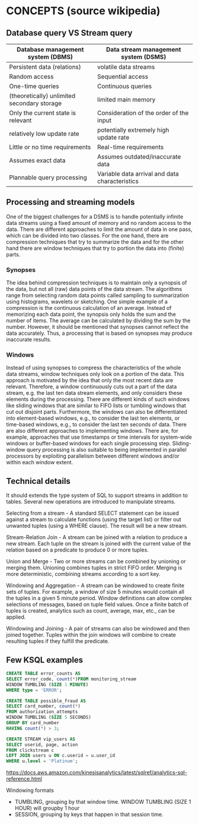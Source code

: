 # CONCEPTS (source wikipedia)

## Database query VS Stream query
| Database management system (DBMS) | Data stream management system (DSMS) |
|-----------------------------------|--------------------------------------|
| Persistent data (relations) | volatile data streams |
| Random access | Sequential access |
| One-time queries | Continuous queries |
| (theoretically) unlimited secondary storage | limited main memory |
| Only the current state is relevant | Consideration of the order of the input |
| relatively low update rate | potentially extremely high update rate |
| Little or no time requirements | Real-time requirements |
| Assumes exact data | Assumes outdated/inaccurate data |
| Plannable query processing | Variable data arrival and data characteristics |

## Processing and streaming models

One of the biggest challenges for a DSMS is to handle potentially infinite data streams using a fixed amount of memory and no random access to the data. There are different approaches to limit the amount of data in one pass, which can be divided into two classes. For the one hand, there are compression techniques that try to summarize the data and for the other hand there are window techniques that try to portion the data into (finite) parts.

### Synopses

The idea behind compression techniques is to maintain only a synopsis of the data, but not all (raw) data points of the data stream. The algorithms range from selecting random data points called sampling to summarization using histograms, wavelets or sketching. One simple example of a compression is the continuous calculation of an average. Instead of memorizing each data point, the synopsis only holds the sum and the number of items. The average can be calculated by dividing the sum by the number. However, it should be mentioned that synopses cannot reflect the data accurately. Thus, a processing that is based on synopses may produce inaccurate results.

### Windows

Instead of using synopses to compress the characteristics of the whole data streams, window techniques only look on a portion of the data. This approach is motivated by the idea that only the most recent data are relevant. Therefore, a window continuously cuts out a part of the data stream, e.g. the last ten data stream elements, and only considers these elements during the processing. There are different kinds of such windows like sliding windows that are similar to FIFO lists or tumbling windows that cut out disjoint parts. Furthermore, the windows can also be differentiated into element-based windows, e.g., to consider the last ten elements, or time-based windows, e.g., to consider the last ten seconds of data. There are also different approaches to implementing windows. There are, for example, approaches that use timestamps or time intervals for system-wide windows or buffer-based windows for each single processing step. Sliding-window query processing is also suitable to being implemented in parallel processors by exploiting parallelism between different windows and/or within each window extent.

## Technical details

It should extends the type system of SQL to support streams in addition to tables. Several new operations are introduced to manipulate streams.

Selecting from a stream - A standard SELECT statement can be issued against a stream to calculate functions (using the target list) or filter out unwanted tuples (using a WHERE clause). The result will be a new stream.

Stream-Relation Join - A stream can be joined with a relation to produce a new stream. Each tuple on the stream is joined with the current value of the relation based on a predicate to produce 0 or more tuples.

Union and Merge - Two or more streams can be combined by unioning or merging them. Unioning combines tuples in strict FIFO order. Merging is more deterministic, combining streams according to a sort key.

Windowing and Aggregation - A stream can be windowed to create finite sets of tuples. For example, a window of size 5 minutes would contain all the tuples in a given 5 minute period. Window definitions can allow complex selections of messages, based on tuple field values. Once a finite batch of tuples is created, analytics such as count, average, max, etc., can be applied.

Windowing and Joining - A pair of streams can also be windowed and then joined together. Tuples within the join windows will combine to create resulting tuples if they fulfill the predicate.


## Few KSQL examples

```sql
CREATE TABLE error_counts AS
SELECT error_code, count(*)FROM monitoring_stream
WINDOW TUMBLING (SIZE 1 MINUTE)
WHERE type = 'ERROR';
```

```sql
CREATE TABLE possible_fraud AS
SELECT card_number, count(*)
FROM authorization_attempts
WINDOW TUMBLING (SIZE 5 SECONDS)
GROUP BY card_number
HAVING count(*) > 3;
```

```sql
CREATE STREAM vip_users AS
SELECT userid, page, action 
FROM clickstream c 
LEFT JOIN users u ON c.userid = u.user_id
WHERE u.level = 'Platinum';
```

https://docs.aws.amazon.com/kinesisanalytics/latest/sqlref/analytics-sql-reference.html

Windowing formats
- TUMBLING, grouping by that window time. WINDOW TUMBLING (SIZE 1 HOUR) will groupby 1 hour
- SESSION, grouping by keys that happen in that session time. 
